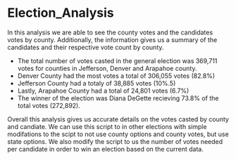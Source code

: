 # Election_Analysis
In this analysis we are able to see the county votes and the candidates votes by county. Additionally, the information gives us a summary of the candidates and their respective vote count by county.  
* The total number of votes casted in the general election was 369,711 votes for counties in Jefferson, Denver and Arapahoe county.
* Denver County had the most votes a total of 306,055 votes (82.8%)
* Jefferson County had a totaly of 38,885 votes (10%.5)
* Lastly, Arapahoe County had a total of 24,801 votes (6.7%)
* The winner of the election was Diana DeGette recieving 73.8% of the total votes (272,892). 

Overall this analysis gives us accurate details on the votes casted by county and candiate.  We can use this script to in other elections with simple modifations to the scipt to not use county options and county votes, but use state options. We also modify the script to us the number of votes needed per candidate in order to win an election based on the current data. 
